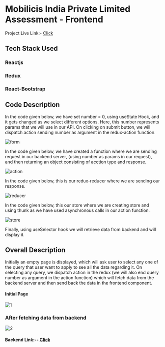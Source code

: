 # Mobilicis India Private Limited Assessment - Frontend

Project Live Link:-  [Click](https://mobilicis-frontend.vercel.app/)

## Tech Stack Used

### Reactjs
### Redux
### React-Bootstrap

## Code Description

In the code given below, we have set number = 0, using useState Hook, and it gets changed as we select different options. Here, this number represents params that we will use in our API. On clicking on submit button, we will dispatch action sending number as argument in the redux-action function.

![form](https://user-images.githubusercontent.com/84731647/233829129-02bc87b3-6b75-4482-b964-25b61c3a6e74.png)

In the code given below, we have created a function where we are sending request in our backend server, (using number as params in our request), and then returning an object consisting of acction type and response.

![action](https://user-images.githubusercontent.com/84731647/233829135-8dd92b1f-7ca2-41f2-beef-f61593d8e23e.png)

In the code given below, this is our redux-reducer where we are sending our response.

![reducer](https://user-images.githubusercontent.com/84731647/233829191-b591c970-a7af-46c7-b671-5725007a63f7.png)

In the code given below, this our store where we are creating store and using thunk as we have used asynchronous calls in our action function.

![store](https://user-images.githubusercontent.com/84731647/233829198-1ade3a0e-b193-4c01-962a-8891b1a07b46.png)

Finally, using useSelector hook we will retrieve data from backend and will display it.

## Overall Description

Initially an empty page is displayed, which will ask user to select any one of the query that user want to apply to see all the data regarding it. On selecting any query, we dispatch action in the redux (we will also end query number as argument in the action function) which will fetch data from the backend server and then send back the data in the frontend component.

#### Initial Page

![1](https://user-images.githubusercontent.com/84731647/233828426-a9c56ef7-0f88-40c0-93af-e1b55e6417ff.png)

### After fetching data from backend

![2](https://user-images.githubusercontent.com/84731647/233828471-42c07f27-636a-4bf6-bea2-0e99e31a444c.png)

#### Backend Link:-- [Click](https://github.com/chaitanyatyagi/Mobilicis-Backend)
